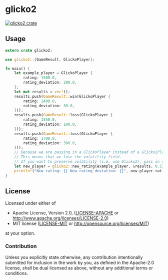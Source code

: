 # glicko2
[![glicko2 crate](https://img.shields.io/crates/v/glicko2.svg)](https://crates.io/crates/glicko2)

## Usage

```rust
extern crate glicko2;

use glicko2::{GameResult, GlickoPlayer};

fn main() {
    let example_player = GlickoPlayer {
        rating: 1500.0,
        rating_deviation: 200.0,
    };
    let mut results = vec!();
    results.push(GameResult::win(GlickoPlayer {
        rating: 1400.0,
        rating_deviation: 30.0,
    }));
    results.push(GameResult::loss(GlickoPlayer {
        rating: 1550.0,
        rating_deviation: 100.0,
    }));
    results.push(GameResult::loss(GlickoPlayer {
        rating: 1700.0,
        rating_deviation: 300.0,
    }));
    // Because we are passing in a GlickoPlayer instead of a Glicko2Player, we get a GlickoPlayer back.
    // This means that we lose the volatility field.
    // If you want to preserve volatility (i.e. use Glicko2), pass in a Glicko2Player instead.
    let new_player = glicko2::new_rating(example_player, &results, 0.5);
    println!("New rating: {} New rating deviation: {}", new_player.rating, new_player.rating_deviation);
}
```

## License

Licensed under either of

 * Apache License, Version 2.0, ([LICENSE-APACHE](LICENSE-APACHE) or http://www.apache.org/licenses/LICENSE-2.0)
 * MIT license ([LICENSE-MIT](LICENSE-MIT) or http://opensource.org/licenses/MIT)

at your option.

### Contribution

Unless you explicitly state otherwise, any contribution intentionally submitted
for inclusion in the work by you, as defined in the Apache-2.0 license, shall be dual licensed as above, without any
additional terms or conditions.

